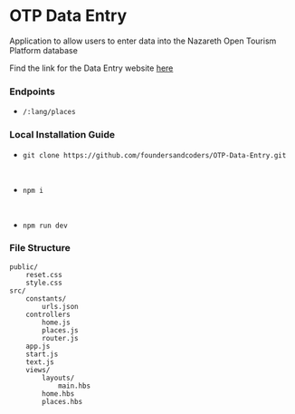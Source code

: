 # OTP Data Entry
Application to allow users to enter data into the Nazareth Open Tourism Platform database

Find the link for the Data Entry website
 [here](https://data-entry-fac.herokuapp.com/)
### Endpoints
  + `/:lang/places`

### Local Installation Guide

+ `git clone https://github.com/foundersandcoders/OTP-Data-Entry.git`
<br>

+ `npm i`
<br>

+ `npm run dev`

### File Structure
```
public/
    reset.css
    style.css
src/
    constants/
        urls.json
    controllers
        home.js
        places.js
        router.js
    app.js
    start.js
    text.js
    views/
        layouts/
            main.hbs
        home.hbs
        places.hbs
```
